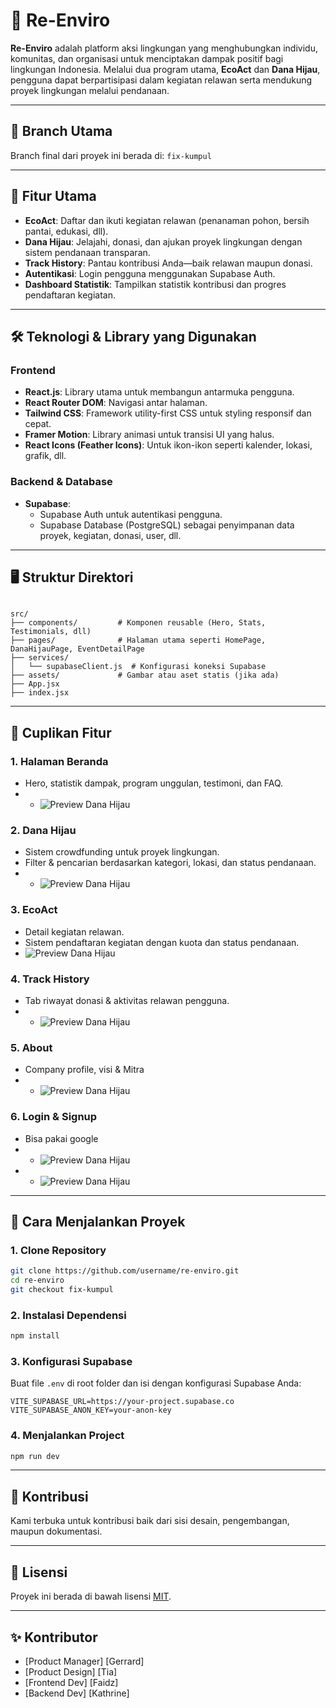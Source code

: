 
# 🌱 Re-Enviro

**Re-Enviro** adalah platform aksi lingkungan yang menghubungkan individu, komunitas, dan organisasi untuk menciptakan dampak positif bagi lingkungan Indonesia. Melalui dua program utama, **EcoAct** dan **Dana Hijau**, pengguna dapat berpartisipasi dalam kegiatan relawan serta mendukung proyek lingkungan melalui pendanaan.

---

## 🔗 Branch Utama

Branch final dari proyek ini berada di: `fix-kumpul`

---

## 🚀 Fitur Utama

- **EcoAct**: Daftar dan ikuti kegiatan relawan (penanaman pohon, bersih pantai, edukasi, dll).
- **Dana Hijau**: Jelajahi, donasi, dan ajukan proyek lingkungan dengan sistem pendanaan transparan.
- **Track History**: Pantau kontribusi Anda—baik relawan maupun donasi.
- **Autentikasi**: Login pengguna menggunakan Supabase Auth.
- **Dashboard Statistik**: Tampilkan statistik kontribusi dan progres pendaftaran kegiatan.

---

## 🛠️ Teknologi & Library yang Digunakan

### Frontend
- **React.js**: Library utama untuk membangun antarmuka pengguna.
- **React Router DOM**: Navigasi antar halaman.
- **Tailwind CSS**: Framework utility-first CSS untuk styling responsif dan cepat.
- **Framer Motion**: Library animasi untuk transisi UI yang halus.
- **React Icons (Feather Icons)**: Untuk ikon-ikon seperti kalender, lokasi, grafik, dll.

### Backend & Database
- **Supabase**:
  - Supabase Auth untuk autentikasi pengguna.
  - Supabase Database (PostgreSQL) sebagai penyimpanan data proyek, kegiatan, donasi, user, dll.

---

## 🖥️ Struktur Direktori

```

src/
├── components/         # Komponen reusable (Hero, Stats, Testimonials, dll)
├── pages/              # Halaman utama seperti HomePage, DanaHijauPage, EventDetailPage
├── services/
│   └── supabaseClient.js  # Konfigurasi koneksi Supabase
├── assets/             # Gambar atau aset statis (jika ada)
├── App.jsx
├── index.jsx

````

---

## 📸 Cuplikan Fitur

### 1. Halaman Beranda
- Hero, statistik dampak, program unggulan, testimoni, dan FAQ.
- - ![Preview Dana Hijau](https://github.com/Ascend-2-0/Renviro-13/blob/fix-kumpul/public/Screenshot%202025-05-24%20044703.png)


### 2. Dana Hijau
- Sistem crowdfunding untuk proyek lingkungan.
- Filter & pencarian berdasarkan kategori, lokasi, dan status pendanaan.
- - ![Preview Dana Hijau](https://github.com/Ascend-2-0/Renviro-13/blob/fix-kumpul/public/Screenshot%202025-05-24%20044619.png)


### 3. EcoAct
- Detail kegiatan relawan.
- Sistem pendaftaran kegiatan dengan kuota dan status pendanaan.
- ![Preview Dana Hijau](https://github.com/Ascend-2-0/Renviro-13/blob/fix-kumpul/public/Screenshot%202025-05-24%20044414.png)


### 4. Track History
- Tab riwayat donasi & aktivitas relawan pengguna.
- - ![Preview Dana Hijau](https://github.com/Ascend-2-0/Renviro-13/blob/fix-kumpul/public/Screenshot%202025-05-24%20050243.png)


### 5. About
- Company profile, visi & Mitra
- - ![Preview Dana Hijau](https://github.com/Ascend-2-0/Renviro-13/blob/fix-kumpul/public/Screenshot%202025-05-24%20050259.png)


### 6. Login & Signup
- Bisa pakai google
- - ![Preview Dana Hijau](https://github.com/Ascend-2-0/Renviro-13/blob/fix-kumpul/public/Screenshot%202025-05-24%20050338.png)
- - ![Preview Dana Hijau](https://github.com/Ascend-2-0/Renviro-13/blob/fix-kumpul/public/Screenshot%202025-05-24%20050350.png)



---

## 🔧 Cara Menjalankan Proyek

### 1. Clone Repository
```bash
git clone https://github.com/username/re-enviro.git
cd re-enviro
git checkout fix-kumpul
````

### 2. Instalasi Dependensi

```bash
npm install
```

### 3. Konfigurasi Supabase

Buat file `.env` di root folder dan isi dengan konfigurasi Supabase Anda:

```env
VITE_SUPABASE_URL=https://your-project.supabase.co
VITE_SUPABASE_ANON_KEY=your-anon-key
```

### 4. Menjalankan Project

```bash
npm run dev
```

---

## 🤝 Kontribusi

Kami terbuka untuk kontribusi baik dari sisi desain, pengembangan, maupun dokumentasi.

---

## 📄 Lisensi

Proyek ini berada di bawah lisensi [MIT](LICENSE).

---

## ✨ Kontributor

* [Product Manager] [Gerrard]
* [Product Design]  [Tia]
* [Frontend Dev]    [Faidz]
* [Backend Dev]     [Kathrine]

